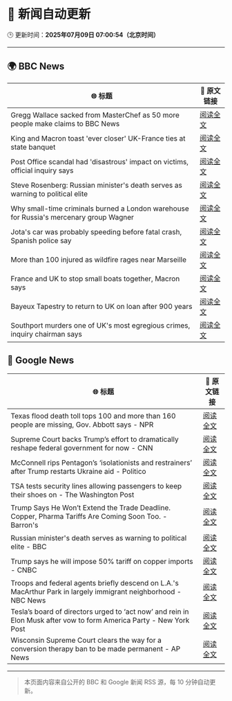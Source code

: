 # 🧠 新闻自动更新

🕒 更新时间：**2025年07月09日 07:00:54（北京时间）**

---

## 🌍 BBC News

| 🌐 标题 | 🔗 原文链接 |
|--------|-------------|
| Gregg Wallace sacked from MasterChef as 50 more people make claims to BBC News | [阅读全文](https://www.bbc.com/news/articles/cewgz0qw77lo) |
| King and Macron toast 'ever closer' UK-France ties at state banquet | [阅读全文](https://www.bbc.com/news/articles/cvg87y6d5j4o) |
| Post Office scandal had 'disastrous' impact on victims, official inquiry says | [阅读全文](https://www.bbc.com/news/articles/cz9k4lvg77lo) |
| Steve Rosenberg: Russian minister's death serves as warning to political elite | [阅读全文](https://www.bbc.com/news/articles/c0l49310z2go) |
| Why small-time criminals burned a London warehouse for Russia's mercenary group Wagner | [阅读全文](https://www.bbc.com/news/articles/czjkke22gv9o) |
| Jota's car was probably speeding before fatal crash, Spanish police say | [阅读全文](https://www.bbc.com/news/articles/cn4l1n45l1xo) |
| More than 100 injured as wildfire rages near Marseille | [阅读全文](https://www.bbc.com/news/articles/cp8mz44j6n6o) |
| France and UK to stop small boats together, Macron says | [阅读全文](https://www.bbc.com/news/articles/cr4wdv69796o) |
| Bayeux Tapestry to return to UK on loan after 900 years | [阅读全文](https://www.bbc.com/news/articles/c14ev1z6d5go) |
| Southport murders one of UK's most egregious crimes, inquiry chairman says | [阅读全文](https://www.bbc.com/news/articles/cg5zmlvlrn4o) |

## 📰 Google News

| 🌐 标题 | 🔗 原文链接 |
|--------|-------------|
| Texas flood death toll tops 100 and more than 160 people are missing, Gov. Abbott says - NPR | [阅读全文](https://news.google.com/rss/articles/CBMic0FVX3lxTE1NbnpXRUxXczV3cFhYbkY0Q055Z1ZPaDQwQkRKQ21mX3drN3A5TDZ2d01oQzN2MktoUVpOY1pNUVpHTjh5MDg4a3VFZEZEdjRsR0JuNEpZekFMWThsdkxQeXdoWTBsTUhVM1lZTTBiUXhEQ0U?oc=5) |
| Supreme Court backs Trump’s effort to dramatically reshape federal government for now - CNN | [阅读全文](https://news.google.com/rss/articles/CBMickFVX3lxTE5oZlJQT3VmR21LbGtvTlo1X3ZwdENyREFCMGNpbldKcnZFUHVlb2JyOVNyODVPN1Z1TEZYUUFjMmtsSDNJaFk4b2tYZ2trLUlfN1Y2dWtOQTYwSVJoelJQc1U2aUdka3ZvdUJoYk5tV1ZQZ9IBd0FVX3lxTFB3Y3pFa1NQRHBRVUI0Y0VqSk5QTUR0bTdHb09oNWlSWk53SUt5cmdjaFBsN25nM01DcDRwbXR0Nm5OMUlmQzJ6N1hxNzNkZlBQSEh1WU1PdXlXbjVzSzY5aHpXdGVIUUxKUXR5WUgwaFBfZ0pYd29N?oc=5) |
| McConnell rips Pentagon’s ‘isolationists and restrainers’ after Trump restarts Ukraine aid - Politico | [阅读全文](https://news.google.com/rss/articles/CBMipgFBVV95cUxPZXE0LWJ2ZTJtUHo1ei1sa2g2SHBOY21RWGNiR2dNTElSNUw2NWFkQlp1QmdBQ0NvQ0x1aFM2ckEyZklUVlBURzJES205SVFyU2xQWlphYkVzeHNDWjE0MlpsNDhvbUVmc2tmeWR4SUhIcGhzaDQ1aHdTV1NzNmh2NkQ5RDF5VzJMcU9xbGxYdS12cUJGb3VPYU5CLW9vWmh6U0hrZzJn?oc=5) |
| TSA tests security lines allowing passengers to keep their shoes on - The Washington Post | [阅读全文](https://news.google.com/rss/articles/CBMiigFBVV95cUxPY2dtSnI0VktGd2hrMXJEZVplbG1GZXNFUkFZSWg0VG1EcTdqc243UUp2TmhGcnlGdE44dmpjZldQMFRzSG1FcEp0ckswdjJtcE9RUUhVRmFwYk0wemZSSkVJQXdRNVpoZmN5QzNVaHlucW1Ha1RlTjlDemVqejFKalNyeW4zZTR5RUE?oc=5) |
| Trump Says He Won’t Extend the Trade Deadline. Copper, Pharma Tariffs Are Coming Soon Too. - Barron's | [阅读全文](https://news.google.com/rss/articles/CBMijgFBVV95cUxNcTBrazR3MEFPQ1VIbkRwdnM3RGJWRjRCUEM1TUtfYk1RQzdVendqbkV0Z0l6LVFmRG9GY2dIS1UxNHVqQlJNUFV5ajFvS3ZHMk0yNVVYaE1weU5UMFVBekR6VDZ0UVJKRkhXQkNFOUE2QUJ0a0p3LThLMzZXVWU1XzVMTGZiY0R4a1VFUzZ3?oc=5) |
| Russian minister's death serves as warning to political elite - BBC | [阅读全文](https://news.google.com/rss/articles/CBMiWkFVX3lxTE9yNjJDekxQZ1hyTzhUZ1pvSUsxNEtkSXo2ejFaWURQSmZVT2NwWVVlSWdDSnJVNUpHYjluREVOQW91UGtqT21KMVlUOXFfcU5lZzhtc3RKcWVNZ9IBX0FVX3lxTFBwSDhlZnAyVnNMdl9KR1N3R2tENXk1VGxJaVZpbWhvUFFkMEc2S2Y3NFV0MTdlNXVWY1dZc2MwRDlaQXJmS2taZkgxeG0wNWk0OENtdUVuU2RIVDFSZmpn?oc=5) |
| Trump says he will impose 50% tariff on copper imports - CNBC | [阅读全文](https://news.google.com/rss/articles/CBMicEFVX3lxTE15Z3VDcERibnREdkI5bjR0bFJnNWZOdWZVTUMyX2dCZFp5Vm9qY05vWEdnZmx4WC1IZjF1RzJ4RkVUYmUwMVNOeFRhWk9Jc3VYMmUxM1RGc19sVy1QM1QwbnB4S05MTmdaVm1tWmdjblHSAXZBVV95cUxOZlVuaU5uZzVmOUkyMjJCam5ZT2JpVGo4UmYtTUt1V25QVTJBT2NrVEVUQm0xQWJiUjdnc3ZZMEZUamYzcWV2VGFGSWRtbmt0ZGFEZExISC1lZGJza096X2hPczhMdHdRSGxHVFVrX0pUME4zaUln?oc=5) |
| Troops and federal agents briefly descend on L.A.'s MacArthur Park in largely immigrant neighborhood - NBC News | [阅读全文](https://news.google.com/rss/articles/CBMiugFBVV95cUxPMGg1TkI2bTFPbHZST3dCMFBMc2llWk9UVlVuek5neDM1aTJiLW9HY2lrMGVWU3VIRjVHWkJjMUlEMWxTMGN1Vzk1aXBzQ3pqLVdCZ2xycUZPY3V6Y0k3dktQSHQ4X1pVY0NpTVl6Y3R1Yy10ZUxTTWlfcmg2NGNsUkR1ZXdObUdTOThReHhYQWJsa2NQRUl3SHZtcUtFZndoWEYxa1VtYlFHanlKcmc5WWlOSHpLWUdYVEHSAVZBVV95cUxQYy03aU5QbWd5U3NtajBaY2E3Z1J4dk1zTUl1MUJTYUxWcjVKc2ZOVGJ4dEVnWXdjOWpaZVZZWjVsWmhDTVdJWmdHSW40QkFsc3h3WWlNZw?oc=5) |
| Tesla’s board of directors urged to ‘act now’ and rein in Elon Musk after vow to form America Party - New York Post | [阅读全文](https://news.google.com/rss/articles/CBMiiwFBVV95cUxQTzM4NGhiLXcxMk5ia0oyOWh4RGNhUWFkZUFhRXJ1MWRMNG9mWG1kQTF1ZjhCbFBNVG9VbUE3Qm42ejRPTEhTb1p2SjFqaUJTUm1ldDhoUkRzcmRDaEFBQ2k3MHBibzdhZ3ZsdmtrV0pMeHRWT1NtZjNGWWt6V3lnMWF3c2w5dVNRY25V?oc=5) |
| Wisconsin Supreme Court clears the way for a conversion therapy ban to be made permanent - AP News | [阅读全文](https://news.google.com/rss/articles/CBMiqgFBVV95cUxQOGVrY0xfcGpKcl9GQWtQd3ZnRFBVRVZmejNXNWxEWERqTFZNVGxCT3ppRFZjZW1LdVdQaHRyU09NMWZBei1oQUU2U0x2aC1WVUJ1TEtVQWVBckIzZVdzN0ZOQTNJX0ZoS2VwQksxT3h0S20yVzZEQWo2Z0N1S1pxTVJCRVIwQkZGTnZaaW52NG55bTdYeUQxbzRtcU01c3FKVWJ1aFowZ3RtZw?oc=5) |

---
> 本页面内容来自公开的 BBC 和 Google 新闻 RSS 源，每 10 分钟自动更新。